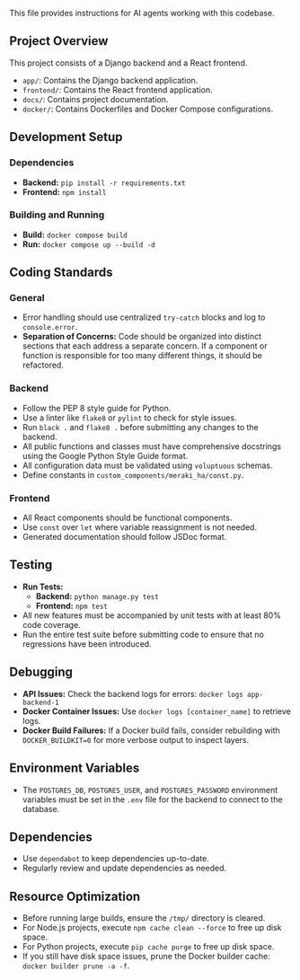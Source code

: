 This file provides instructions for AI agents working with this codebase.

## Project Overview

This project consists of a Django backend and a React frontend.

*   `app/`: Contains the Django backend application.
*   `frontend/`: Contains the React frontend application.
*   `docs/`: Contains project documentation.
*   `docker/`: Contains Dockerfiles and Docker Compose configurations.

## Development Setup

### Dependencies
*   **Backend:** `pip install -r requirements.txt`
*   **Frontend:** `npm install`

### Building and Running
*   **Build:** `docker compose build`
*   **Run:** `docker compose up --build -d`

## Coding Standards

### General
*   Error handling should use centralized `try-catch` blocks and log to `console.error`.
*   **Separation of Concerns:** Code should be organized into distinct sections that each address a separate concern. If a component or function is responsible for too many different things, it should be refactored.

### Backend
*   Follow the PEP 8 style guide for Python.
*   Use a linter like `flake8` or `pylint` to check for style issues.
*   Run `black .` and `flake8 .` before submitting any changes to the backend.
*   All public functions and classes must have comprehensive docstrings using the Google Python Style Guide format.
*   All configuration data must be validated using `voluptuous` schemas.
*   Define constants in `custom_components/meraki_ha/const.py`.

### Frontend
*   All React components should be functional components.
*   Use `const` over `let` where variable reassignment is not needed.
*   Generated documentation should follow JSDoc format.

## Testing

*   **Run Tests:**
    *   **Backend:** `python manage.py test`
    *   **Frontend:** `npm test`
*   All new features must be accompanied by unit tests with at least 80% code coverage.
*   Run the entire test suite before submitting code to ensure that no regressions have been introduced.

## Debugging

*   **API Issues:** Check the backend logs for errors: `docker logs app-backend-1`
*   **Docker Container Issues:** Use `docker logs [container_name]` to retrieve logs.
*   **Docker Build Failures:** If a Docker build fails, consider rebuilding with `DOCKER_BUILDKIT=0` for more verbose output to inspect layers.

## Environment Variables

*   The `POSTGRES_DB`, `POSTGRES_USER`, and `POSTGRES_PASSWORD` environment variables must be set in the `.env` file for the backend to connect to the database.

## Dependencies

*   Use `dependabot` to keep dependencies up-to-date.
*   Regularly review and update dependencies as needed.

## Resource Optimization

*   Before running large builds, ensure the `/tmp/` directory is cleared.
*   For Node.js projects, execute `npm cache clean --force` to free up disk space.
*   For Python projects, execute `pip cache purge` to free up disk space.
*   If you still have disk space issues, prune the Docker builder cache: `docker builder prune -a -f`.
